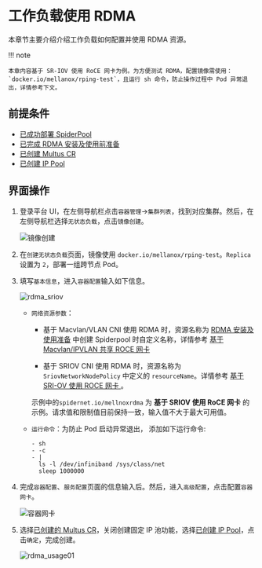 # 工作负载使用 RDMA

本章节主要介绍介绍工作负载如何配置并使用 RDMA 资源。

!!! note

    本章内容基于 SR-IOV 使用 RoCE 网卡为例。为方便测试 RDMA，配置镜像需使用：
    `docker.io/mellanox/rping-test`，且运行 sh 命令，防止操作过程中 Pod 异常退出，详情参考下文。

## 前提条件

- [已成功部署 SpiderPool](../modules/spiderpool/install/install.md)
- [已完成 RDMA 安装及使用前准备](../modules/spiderpool/install/rdmapara.md)
- [已创建 Multus CR](multus-cr.md)
- [已创建 IP Pool](./ippool/createpool.md)

## 界面操作

1. 登录平台 UI，在左侧导航栏点击`容器管理`->`集群列表`，找到对应集群。然后，在左侧导航栏选择`无状态负载`，点击`镜像创建`。

    ![镜像创建](https://docs.daocloud.io/daocloud-docs-images/docs/zh/docs/network/images/useippool01.png)

1. 在`创建无状态负载`页面，镜像使用 `docker.io/mellanox/rping-test`。`Replica` 设置为 `2`，部署一组跨节点 Pod。

1. 填写`基本信息`，进入`容器配置`输入如下信息。

    ![rdma_sriov](https://docs.daocloud.io/daocloud-docs-images/docs/zh/docs/network/images/rdma_sriov01.jpg)

    - `网络资源参数`：
      
        - 基于 Macvlan/VLAN CNI 使用 RDMA 时，资源名称为 [RDMA 安装及使用准备](install/rdmapara.md) 中创建 Spiderpool 时自定义名称，详情参考 [基于 Macvlan/IPVLAN 共享 ROCE 网卡](rdmapara.md/#基于-macvlan-ipvlan-共享-roce-网卡)

        - 基于 SRIOV CNI 使用 RDMA 时，资源名称为 `SriovNetworkNodePolicy` 中定义的 `resourceName`。详情参考 [基于 SRI-OV 使用 ROCE 网卡 ](../modules/spiderpool/install/rdmapara.md#sr-iov-roce)。
    
        示例中的`spidernet.io/mellnoxrdma` 为 **基于 SRIOV 使用 RoCE 网卡** 的示例。请求值和限制值目前保持一致，输入值不大于最大可用值。
        
    - `运行命令`：为防止 Pod 启动异常退出， 添加如下运行命令:
    
        ```para
        - sh
        - -c
        - |
          ls -l /dev/infiniband /sys/class/net
          sleep 1000000
       ```
    
1. 完成`容器配置`、`服务配置`页面的信息输入后。然后，进入`高级配置`，点击配置`容器网卡`。

    ![容器网卡](https://docs.daocloud.io/daocloud-docs-images/docs/zh/docs/network/images/useippool02.png)

1. 选择[已创建的 Multus CR](multus-cr.md)，关闭创建固定 IP 池功能，选择[已创建 IP Pool](ippool/createpool.md)，点击`确定`，完成创建。

    ![rdma_usage01](https://docs.daocloud.io/daocloud-docs-images/docs/zh/docs/network/images/rdma_usage01.jpg)
